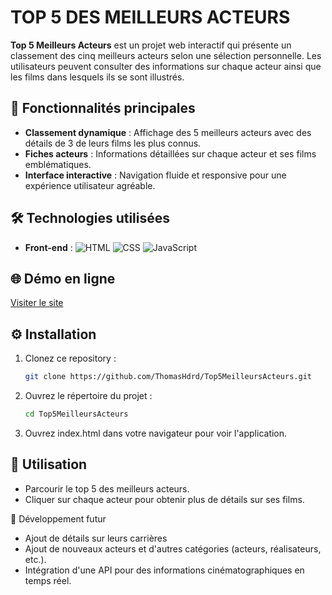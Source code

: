 # TOP 5 DES MEILLEURS ACTEURS

**Top 5 Meilleurs Acteurs** est un projet web interactif qui présente un classement des cinq meilleurs acteurs selon une sélection personnelle. Les utilisateurs peuvent consulter des informations sur chaque acteur ainsi que les films dans lesquels ils se sont illustrés.

## 🚀 Fonctionnalités principales

- **Classement dynamique** : Affichage des 5 meilleurs acteurs avec des détails de 3 de leurs films les plus connus.
- **Fiches acteurs** : Informations détaillées sur chaque acteur et ses films emblématiques.
- **Interface interactive** : Navigation fluide et responsive pour une expérience utilisateur agréable.

## 🛠️ Technologies utilisées

- **Front-end** : ![HTML](https://img.shields.io/badge/-HTML5-E34F26?logo=html5&logoColor=fff) ![CSS](https://img.shields.io/badge/-CSS3-1572B6?logo=css3&logoColor=fff) ![JavaScript](https://img.shields.io/badge/-JavaScript-F7DF1E?logo=javascript&logoColor=333)

## 🌐 Démo en ligne

[Visiter le site](https://top5acteurs.thomashoudard.com/)

## ⚙️ Installation

1. Clonez ce repository :
   ```bash
   git clone https://github.com/ThomasHdrd/Top5MeilleursActeurs.git

2. Ouvrez le répertoire du projet :
   ```bash
   cd Top5MeilleursActeurs

3. Ouvrez index.html dans votre navigateur pour voir l'application.

## 📝 Utilisation
- Parcourir le top 5 des meilleurs acteurs.
- Cliquer sur chaque acteur pour obtenir plus de détails sur ses films.

🌱 Développement futur
- Ajout de détails sur leurs carrières
- Ajout de nouveaux acteurs et d'autres catégories (acteurs, réalisateurs, etc.).
- Intégration d'une API pour des informations cinématographiques en temps réel.
